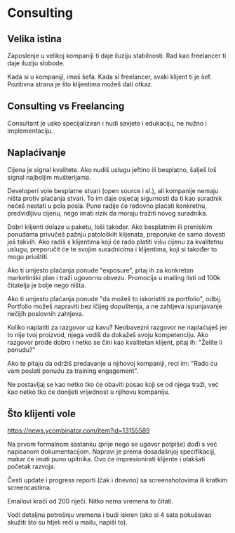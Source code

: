 # Consulting

## Velika istina

Zaposlenje u velikoj kompaniji ti daje iluziju stabilnosti.
Rad kao freelancer ti daje iluziju slobode.

Kada si u kompaniji, imaš šefa. Kada si freelancer, svaki klijent ti je šef. Pozitivna strana je što klijentima možeš dati otkaz.

## Consulting vs Freelancing

Consultant je usko specijaliziran i nudi savjete i edukaciju, ne nužno i implementaciju.

## Naplaćivanje

Cijena je signal kvalitete. Ako nudiš uslugu jeftino ili besplatno, šalješ loš signal najboljim mušterijama.

Developeri vole besplatne stvari (open source i sl.), ali kompanije nemaju ništa protiv plaćanja stvari. To im daje osjećaj sigurnosti da ti kao suradnik nećeš nestati u pola posla. Puno radije će redovno plaćati konkretnu, predvidljivu cijenu, nego imati rizik da moraju tražiti novog suradnika.

Dobri klijenti dolaze u paketu, loši također. Ako besplatnim ili preniskim ponudama privučeš pažnju patoloških klijenata, preporuke će samo dovesti još takvih. Ako radiš s klijentima koji će rado platiti višu cijenu za kvalitetnu uslugu, preporučit će te svojim suradnicima i klijentima, koji si također to mogu priuštiti.

Ako ti umjesto plaćanja ponude "exposure", pitaj ih za konkretan marketinški plan i traži ugovornu obvezu. Promocija u mailing listi od 100k čitatelja je bolje nego ništa.

Ako ti umjesto plaćanja ponude "da možeš to iskoristiti za portfolio", odbij. Portfolio možeš napraviti bez ičijeg dopuštenja, a ne zahtjeva ispunjavanje nečijih poslovnih zahtjeva.

Koliko naplatiti za razgovor uz kavu? Neobavezni razgovor ne naplaćuješ jer to nije tvoj proizvod, njega vodiš da dokažeš svoju kompetenciju. Ako razgovor prođe dobro i netko se čini kao kvalitetan klijent, pitaj ih: "Želite li ponudu?"

Ako te pitaju da održiš predavanje u njihovoj kompaniji, reci im: "Rado ću vam poslati ponudu za training engagement".

Ne postavljaj se kao netko tko će obaviti posao koji se od njega traži, već kao netko tko će donijeti vrijednost u njihovu kompaniju.

## Što klijenti vole

https://news.ycombinator.com/item?id=13155589

Na prvom formalnom sastanku (prije nego se ugovor potpiše) dođi s već napisanom dokumentacijom. Napravi je prema dosadašnjoj specifikaciji, makar će imati puno upitnika. Ovo će impresionirati klijente i olakšati početak razvoja.

Česti update i progress reporti (čak i dnevno) sa screenshotovima ili kratkim screencastima.

Emailovi kraći od 200 riječi. Nitko nema vremena to čitati.

Vodi detaljnu potrošnju vremena i budi iskren (ako si 4 sata pokušavao skužiti što su htjeli reći u mailu, napiši to).
